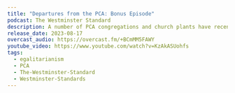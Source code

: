 ```yaml
---
title: "Departures from the PCA: Bonus Episode"
podcast: The Westminster Standard
description: A number of PCA congregations and church plants have recently announced plans either to leave the denomination or discern whether to remain in the PCA. PCA TEs Biese, Brite, and Leon discuss this and whether it signals greater health and firmer commitment to the Westminster Standards.
release_date: 2023-08-17
overcast_audio: https://overcast.fm/+BCmMM5FAWY
youtube_video: https://www.youtube.com/watch?v=KzAkASUohfs
tags:
  - egalitarianism
  - PCA
  - The-Westminster-Standard
  - Westminster-Standards
---
```

